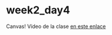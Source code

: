 # week2_day4

Canvas! Vídeo de la clase [en este enlace](https://ironhack.zoom.us/rec/share/wul0dYvBrkJLBYnS0UD-e6UIM6S1T6a8gSYW-vJcmErnrnG1WvbGQ0YUDe04S0yi)
